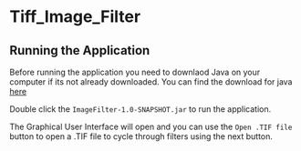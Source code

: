 # Tiff_Image_Filter

## Running the Application
Before running the application you need to downlaod Java on your computer if its not already downloaded. You can find the download for java [here](https://www.oracle.com/ca-en/java/technologies/downloads/)

Double click the `ImageFilter-1.0-SNAPSHOT.jar` to run the application.

The Graphical User Interface will open and you can use the `Open .TIF file` button to open a .TIF file to cycle through filters using the next button.